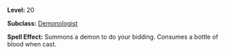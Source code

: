 <!-- TITLE: Spell: Call Minor Demon -->
<!-- SUBTITLE:  -->

**Level:** 20

**Subclass:** [Demonologist](demonologist)

**Spell Effect:** Summons a demon to do your bidding.  Consumes a bottle of blood when cast.